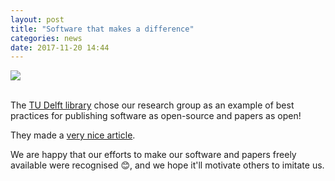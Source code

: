 ```yaml
---
layout: post
title: "Software that makes a difference"
categories: news
date: 2017-11-20 14:44
---
```



<div class="row">
  <div class="col-sm-12 col-xs-12"><img class="img-responsive" src="{{ "/img/2017/library-foss-case-study.jpg" | prepend: site.baseurl }}"></div>
</div>
<br>


The [TU Delft library](https://www.tudelft.nl/library/) chose our research group as an example of best practices for publishing software as open-source and papers as open! 

They made a [very nice article](http://www.onlinemagazine.library.tudelft.nl/?p=2060).


We are happy that our efforts to make our software and papers freely available were recognised 😊, and we hope it'll motivate others to imitate us.